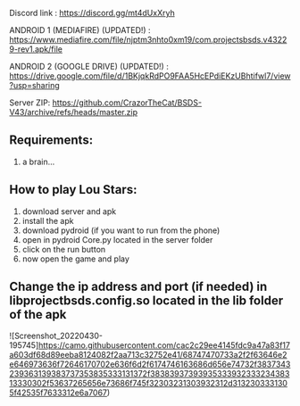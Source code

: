Discord link : https://discord.gg/mt4dUxXryh

ANDROID 1 (MEDIAFIRE) (UPDATED!) : https://www.mediafire.com/file/njptm3nhto0xm19/com.projectsbsds.v43229-rev1.apk/file

ANDROID 2 (GOOGLE DRIVE) (UPDATED!) : https://drive.google.com/file/d/1BKjqkRdPO9FAA5HcEPdiEKzUBhtifwl7/view?usp=sharing

Server ZIP: https://github.com/CrazorTheCat/BSDS-V43/archive/refs/heads/master.zip

## Requirements: ##
1. a brain...

## How to play Lou Stars: ##
1. download server and apk
2. install the apk
3. download pydroid (if you want to run from the phone)
4. open in pydroid Core.py located in the server folder
5. click on the run button
6. now open the game and play

## Change the ip address and port (if needed) in libprojectbsds.config.so located in the lib folder of the apk ##

![Screenshot_20220430-195745]https://camo.githubusercontent.com/cac2c29ee4145fdc9a47a83f17a603df68d89eeba8124082f2aa713c32752e41/68747470733a2f2f63646e2e646973636f72646170702e636f6d2f6174746163686d656e74732f3837343239363139383737353835333131372f3838393739393533393233323438313330302f53637265656e73686f745f32303231303932312d3132303331305f42535f7633312e6a7067)
